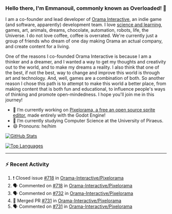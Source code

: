 ### Hello there, I'm Emmanouil, commonly known as Overloaded! 👋
I am a co-founder and lead developer of [Orama Interactive](https://www.orama-interactive.com/), an indie game (and software, apparently) development team. I love [science and learning](https://github.com/OverloadedOrama/KnowledgeBase), games, art, animals, dreams, chocolate, automation, robots, life, the Universe. I do not love coffee, coffee is overrated. We're currently just a group of friends who dream of one day making Orama an actual company, and create content for a living.

One of the reasons I co-founded Orama Interactive is because I am a thinker and a dreamer, and I wanted a way to get my thoughts and creativity out to the world, and to make my dreams a reality. I also think that one of the best, if not the best, way to change and improve this world is through art and technology. And, well, games are a combination of both. So another reason I chose this path is to attempt to make this world a better place, from making content that is both fun and educational, to influence people's ways of thinking and promote open-mindedness. I hope you'll join me in this journey!

- 🔭 I’m currently working on [Pixelorama, a free an open source sprite editor](https://github.com/Orama-Interactive/Pixelorama), made entirely with the Godot Engine!
- 🌱 I’m currently studying Computer Science at the University of Piraeus.
- 😄 Pronouns: he/him

[![GitHub Stats](https://github-readme-stats.vercel.app/api/?username=OverloadedOrama&show_icons=true&theme=merko)](https://github.com/anuraghazra/github-readme-stats)

[![Top Languages](https://github-readme-stats.vercel.app/api/top-langs/?username=OverloadedOrama&layout=compact&theme=merko)](https://github.com/anuraghazra/github-readme-stats)

---

### :zap: Recent Activity

<!--START_SECTION:activity-->
1. ❗️ Closed issue [#718](https://github.com/Orama-Interactive/Pixelorama/issues/718) in [Orama-Interactive/Pixelorama](https://github.com/Orama-Interactive/Pixelorama)
2. 🗣 Commented on [#718](https://github.com/Orama-Interactive/Pixelorama/issues/718) in [Orama-Interactive/Pixelorama](https://github.com/Orama-Interactive/Pixelorama)
3. 🗣 Commented on [#732](https://github.com/Orama-Interactive/Pixelorama/issues/732) in [Orama-Interactive/Pixelorama](https://github.com/Orama-Interactive/Pixelorama)
4. 🎉 Merged PR [#731](https://github.com/Orama-Interactive/Pixelorama/pull/731) in [Orama-Interactive/Pixelorama](https://github.com/Orama-Interactive/Pixelorama)
5. 🗣 Commented on [#731](https://github.com/Orama-Interactive/Pixelorama/issues/731) in [Orama-Interactive/Pixelorama](https://github.com/Orama-Interactive/Pixelorama)
<!--END_SECTION:activity-->

<!--
**OverloadedOrama/OverloadedOrama** is a ✨ _special_ ✨ repository because its `README.md` (this file) appears on your GitHub profile.

Here are some ideas to get you started:

- 👯 I’m looking to collaborate on ...
- 🤔 I’m looking for help with ...
- 💬 Ask me about ...
- 📫 How to reach me: ...
- ⚡ Fun fact: ...
-->
